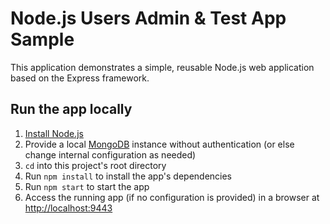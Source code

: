 # Node.js Users Admin & Test App Sample

This application demonstrates a simple, reusable Node.js web application based on the Express framework.

## Run the app locally

1. [Install Node.js][]
1. Provide a local [MongoDB][] instance without authentication (or else change internal configuration as needed)
1. `cd` into this project's root directory
1. Run `npm install` to install the app's dependencies
1. Run `npm start` to start the app
1. Access the running app (if no configuration is provided) in a browser at <http://localhost:9443>

[Install Node.js]: https://nodejs.org/en/download/
[MongoDB]: https://www.mongodb.com

